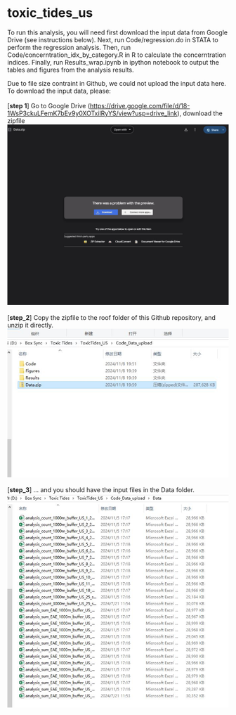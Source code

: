 # toxic_tides_us
To run this analysis, you will need first download the input data from Google Drive (see instructions below). 
Next, run Code/regression.do in STATA to perform the regression analysis.
Then, run Code/concerntration_idx_by_category.R in R to calculate the concerntration indices.
Finally, run Results_wrap.ipynb in ipython notebook to output the tables and figures from the analysis results.

Due to file size contraint in Github, we could not upload the input data here. To download the input data, please: <br/>
<br> [**step 1**] Go to Google Drive (https://drive.google.com/file/d/18-1WsP3ckuLFemK7bEv9y0XOTxilRyYS/view?usp=drive_link), download the zipfile
![alt text](https://github.com/yangju-90/toxic_tides_us/blob/main/step1.JPG) <br/>
<br> [**step_2**] Copy the zipfile to the roof folder of this Github repository, and unzip it directly. 
![alt text](https://github.com/yangju-90/toxic_tides_us/blob/main/step2.JPG) <br/>
<br> [**step_3**] ... and you should have the input files in the Data folder.
![alt text](https://github.com/yangju-90/toxic_tides_us/blob/main/step3.JPG) <br/>
